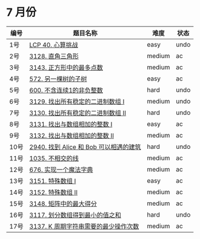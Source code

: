 # 7 月份

**编号**|**题目名称**|**难度**|**状态**
--------|------------|--------|--------
1号|[LCP 40. 心算挑战](./第1题%20LCP%2040.%20心算挑战)|easy|undo
2号|[3128. 直角三角形](./第2题%203128.%20直角三角形)|medium|ac
3号|[3143. 正方形中的最多点数](./第3题%203143.%20正方形中的最多点数)|medium|ac
4号|[572. 另一棵树的子树](./第4题%20572.%20另一棵树的子树)|easy|ac
5号|[600. 不含连续1的非负整数](./第5题%20600.%20不含连续1的非负整数)|hard|undo
6号|[3129. 找出所有稳定的二进制数组 I](./第6题%203129.%20找出所有稳定的二进制数组%20I)|medium|undo
7号|[3130. 找出所有稳定的二进制数组 II](./第7题%203130.%20找出所有稳定的二进制数组%20II)|hard|undo
8号|[3131. 找出与数组相加的整数 I](./第8题%203131.%20找出与数组相加的整数%20I)|easy|ac
9号|[3132. 找出与数组相加的整数 II](./第9题%203132.%20找出与数组相加的整数%20II)|medium|ac
10号|[2940. 找到 Alice 和 Bob 可以相遇的建筑](./第10题%202940.%20找到%20Alice%20和%20Bob%20可以相遇的建筑)|hard|undo
11号|[1035. 不相交的线](./第11题%201035.%20不相交的线)|medium|ac
12号|[676. 实现一个魔法字典](./第12题%20676.%20实现一个魔法字典)|medium|ac
13号|[3151. 特殊数组 I](./第13题%203151.%20特殊数组%20I)|easy|ac
14号|[3152. 特殊数组 II](./第14题%203152.%20特殊数组%20II)|medium|ac
15号|[3148. 矩阵中的最大得分](./第15题%203148.%20矩阵中的最大得分)|medium|ac
16号|[3117. 划分数组得到最小的值之和](./第16题%203117.%20划分数组得到最小的值之和)|hard|undo
17号|[3137. K 周期字符串需要的最少操作次数](./第17题%203137.%20K%20周期字符串需要的最少操作次数)|medium|ac
